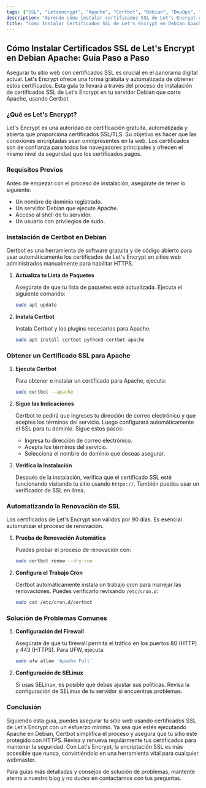 ```yaml
---
tags: ["SSL", "Letsencrypt", "Apache", "Certbot", "Debian", "DevOps", "SEO"]
description: "Aprende cómo instalar certificados SSL de Let's Encrypt en tu servidor Apache Debian usando Certbot. Esta guía paso a paso asegura que tu sitio esté protegido con HTTPS."
title: "Cómo Instalar Certificados SSL de Let's Encrypt en Debian Apache: Guía Paso a Paso"
---
```


## Cómo Instalar Certificados SSL de Let's Encrypt en Debian Apache: Guía Paso a Paso

Asegurar tu sitio web con certificados SSL es crucial en el panorama digital actual. Let's Encrypt ofrece una forma gratuita y automatizada de obtener estos certificados. Esta guía te llevará a través del proceso de instalación de certificados SSL de Let's Encrypt en tu servidor Debian que corre Apache, usando Certbot.

### ¿Qué es Let's Encrypt?

Let's Encrypt es una autoridad de certificación gratuita, automatizada y abierta que proporciona certificados SSL/TLS. Su objetivo es hacer que las conexiones encriptadas sean omnipresentes en la web. Los certificados son de confianza para todos los navegadores principales y ofrecen el mismo nivel de seguridad que los certificados pagos.

### Requisitos Previos

Antes de empezar con el proceso de instalación, asegúrate de tener lo siguiente:

- Un nombre de dominio registrado.
- Un servidor Debian que ejecute Apache.
- Acceso al shell de tu servidor.
- Un usuario con privilegios de sudo.

### Instalación de Certbot en Debian

Certbot es una herramienta de software gratuita y de código abierto para usar automáticamente los certificados de Let's Encrypt en sitios web administrados manualmente para habilitar HTTPS.

1. **Actualiza tu Lista de Paquetes**

   Asegúrate de que tu lista de paquetes esté actualizada. Ejecuta el siguiente comando:

   ```bash
   sudo apt update
   ```

2. **Instala Certbot**

   Instala Certbot y los plugins necesarios para Apache:

   ```bash
   sudo apt install certbot python3-certbot-apache
   ```

### Obtener un Certificado SSL para Apache

1. **Ejecuta Certbot**

   Para obtener e instalar un certificado para Apache, ejecuta:

   ```bash
   sudo certbot --apache
   ```

2. **Sigue las Indicaciones**

   Certbot te pedirá que ingreses tu dirección de correo electrónico y que aceptes los términos del servicio. Luego configurará automáticamente el SSL para tu dominio. Sigue estos pasos:
   
   - Ingresa tu dirección de correo electrónico.
   - Acepta los términos del servicio.
   - Selecciona el nombre de dominio que deseas asegurar.

3. **Verifica la Instalación**

   Después de la instalación, verifica que el certificado SSL esté funcionando visitando tu sitio usando `https://`. También puedes usar un verificador de SSL en línea.

### Automatizando la Renovación de SSL

Los certificados de Let's Encrypt son válidos por 90 días. Es esencial automatizar el proceso de renovación.

1. **Prueba de Renovación Automática**

   Puedes probar el proceso de renovación con:

   ```bash
   sudo certbot renew --dry-run
   ```

2. **Configura el Trabajo Cron**

   Certbot automáticamente instala un trabajo cron para manejar las renovaciones. Puedes verificarlo revisando `/etc/cron.d`:

   ```bash
   sudo cat /etc/cron.d/certbot
   ```

### Solución de Problemas Comunes

1. **Configuración del Firewall**

   Asegúrate de que tu firewall permita el tráfico en los puertos 80 (HTTP) y 443 (HTTPS). Para UFW, ejecuta:

   ```bash
   sudo ufw allow 'Apache Full'
   ```

2. **Configuración de SELinux**

   Si usas SELinux, es posible que debas ajustar sus políticas. Revisa la configuración de SELinux de tu servidor si encuentras problemas.

### Conclusión

Siguiendo esta guía, puedes asegurar tu sitio web usando certificados SSL de Let's Encrypt con un esfuerzo mínimo. Ya sea que estés ejecutando Apache en Debian, Certbot simplifica el proceso y asegura que tu sitio esté protegido con HTTPS. Revisa y renueva regularmente tus certificados para mantener la seguridad. Con Let's Encrypt, la encriptación SSL es más accesible que nunca, convirtiéndolo en una herramienta vital para cualquier webmaster.

Para guías más detalladas y consejos de solución de problemas, mantente atento a nuestro blog y no dudes en contactarnos con tus preguntas.